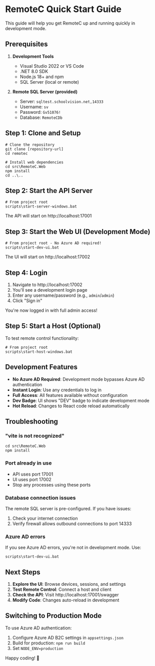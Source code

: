 # RemoteC Quick Start Guide

This guide will help you get RemoteC up and running quickly in development mode.

## Prerequisites

1. **Development Tools**
   - Visual Studio 2022 or VS Code
   - .NET 8.0 SDK
   - Node.js 18+ and npm
   - SQL Server (local or remote)

2. **Remote SQL Server (provided)**
   - Server: `sqltest.schoolvision.net,14333`
   - Username: `sv`
   - Password: `Gv51076!`
   - Database: `RemoteCDb`

## Step 1: Clone and Setup

```batch
# Clone the repository
git clone [repository-url]
cd remotec

# Install web dependencies
cd src\RemoteC.Web
npm install
cd ..\..
```

## Step 2: Start the API Server

```batch
# From project root
scripts\start-server-windows.bat
```

The API will start on http://localhost:17001

## Step 3: Start the Web UI (Development Mode)

```batch
# From project root - No Azure AD required!
scripts\start-dev-ui.bat
```

The UI will start on http://localhost:17002

## Step 4: Login

1. Navigate to http://localhost:17002
2. You'll see a development login page
3. Enter any username/password (e.g., `admin`/`admin`)
4. Click "Sign in"

You're now logged in with full admin access!

## Step 5: Start a Host (Optional)

To test remote control functionality:

```batch
# From project root
scripts\start-host-windows.bat
```

## Development Features

- **No Azure AD Required**: Development mode bypasses Azure AD authentication
- **Instant Login**: Use any credentials to log in
- **Full Access**: All features available without configuration
- **Dev Badge**: UI shows "DEV" badge to indicate development mode
- **Hot Reload**: Changes to React code reload automatically

## Troubleshooting

### "vite is not recognized"
```batch
cd src\RemoteC.Web
npm install
```

### Port already in use
- API uses port 17001
- UI uses port 17002
- Stop any processes using these ports

### Database connection issues
The remote SQL server is pre-configured. If you have issues:
1. Check your internet connection
2. Verify firewall allows outbound connections to port 14333

### Azure AD errors
If you see Azure AD errors, you're not in development mode. Use:
```batch
scripts\start-dev-ui.bat
```

## Next Steps

1. **Explore the UI**: Browse devices, sessions, and settings
2. **Test Remote Control**: Connect a host and client
3. **Check the API**: Visit http://localhost:17001/swagger
4. **Modify Code**: Changes auto-reload in development

## Switching to Production Mode

To use Azure AD authentication:
1. Configure Azure AD B2C settings in `appsettings.json`
2. Build for production: `npm run build`
3. Set `NODE_ENV=production`

Happy coding! 🚀